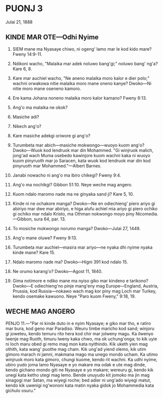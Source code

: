 # PUONJ 3
Julai 21, 1888

## KINDE MAR OTE—Odhi Nyime

1. SIEM mane ma Nyasaye chiwo, ni ogeng' lamo mar le kod kido mare? Fweny 14:9-11.

2. Ndikoni wacho, "Malaika mar adek noluwo bang'gi;" noluwo bang' ng'a? Kare 6, 8.

3. Kare mar auchiel wacho, "Ne aneno malaika moro kalor e dier polo;" wachni orwakowa nitie malaika moro mane oneno kanye? Dwoko—Ni nitie moro mane oseneno kamoro.

4. Ere kama Johana noneno malaika moro kalor kamano? Fweny 8:13.

5. Ang'o ma malaika ne okok?

6. Masiche adi?

7. Nikech ang'o?

8. Kare masiche adekgi oriwore gi ang'o?

9. Turumbeta mar abich—masiche mokwongo—wuoyo kuom ang'o? Dwoko—Wuok kod lendruok mar din Mohammed. "Gi winjruok malich, jong'ad wach Muma osebedo kawinjore kuom wachni kaka ni wuoyo kuom pinyruoth mar jo Saracen, kata wuok kod lendruok mar din kod pinyruoth mar Mohammed."—Albert Barnes.

10. Janabi nowacho ni ang'o ma ibiro chikegi? Fweny 9:4.

11. Ang'o ma nochikgi? Gibbon 51:10. Neye weche mag angero.

12. Kuom ndalo maromo nade ma ne ginyaka sand ji? Kare 5, 10.

13. Kinde ni ne ochakore manga? Dwoko—Ne en odiechieng' piero ariyo gi abiriyo mar dwe mar abiriyo, e higa alufu achiel mia ariyo gi piero ochiko gi ochiko mar ndalo Kristo, ma Othman nokwongo moyo piny Nicomedia.—Gibbon, sura 64, par. 13.

14. To mosiche mokwongo norumo manga? Dwoko—Julai 27, 1449.

15. Ang'o mane oluwe? Fweny 9:13.

16. Turumbeta mar auchiel—masira mar ariyo—ne nyaka dhi nyime nyaka kinde mane? Kare 15.

17. Ndalo maromo nade ma? Dwoko—Higni 391 kod ndalo 15.

18. Ne orumo karang'o? Dwoko—Agost 11, 1840.

19. Gima notimore e ndiko mane ma nyiso giko mar kindeno e tarikono? Dwoko—E odiechieng'no pinje mang'eny mag Europe—England, Austria, Prussia, kod Russia—nokawo wach mag kor piny mag Loch mar Turkey, kendo osemake kawuono. Neye "Paro kuom Fweny," 9:18, 19.

## WECHE MAG ANGERO

PENJO 11.—"Par ni kinde duto in e nyim Nyasaye; e giko mar tho, e ratiro mar bura, kod geno mar Paradiso. Weuru timbe maricho kod sand; winjoru gi joweteu, kendo temuru rito hera kod chir mar jolweny magu. Ka ilwenyo lwenje mag Ruoth, timuru lweny kaka chwo, ma ok uchung'onga; to kik uyie ni loch maru obed gi remo mag mon kata nyithindo. Kik uketh yien mag othith, kata wang' puothe mag cham. Kik ung'ad yiend olemo, kik utim gimoro marach ni jamni, makmana mago ma unego mondo ucham. Ka utimo winjruok moro kata gimoro, chungi kuome, kendo rit wachni. Ka udhi nyime, ubiro yudo joma lamo Nyasaye e yo makare ma odak e ute mag dinde, kendo gichano mondo giti ne Nyasaye e yo makare; wereuru gi, kendo kik unegi kata ketho utegi mag lemo. Bende unuyudo kit jomoko ma jin mag sinagogi mar Satan, ma wiyegi roche; bed adier ni ung'ado wiyegi matut, kendo kik uwenigi ng'wononi kata matin nyaka gidok jo Mohammedia kata gichulo osuru."